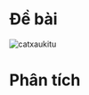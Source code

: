# Đề bài
![catxaukitu](https://github.com/VanHoang110802/Competitive_Programming/assets/108053955/b3c6a81e-d964-4823-b066-d2471a15d61f)

# Phân tích
